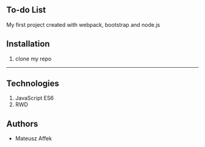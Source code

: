 ## To-do List 

My first project created with webpack, bootstrap and node.js
## Installation

1. clone my repo

---

## Technologies
1. JavaScript ES6
2. RWD



## Authors

* Mateusz Affek
